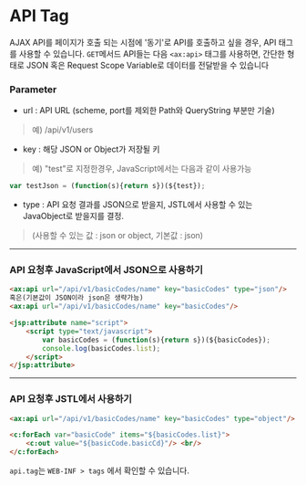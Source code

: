 # API Tag

AJAX API를 페이지가 호출 되는 시점에 '동기'로 API를 호출하고 싶을 경우, API 태그를 사용할 수 있습니다.
`GET`메서드 API들는 다음 `<ax:api>` 태그를 사용하면, 간단한 형태로 JSON 혹은 Request Scope Variable로 데이터를 전달받을 수 있습니다

### Parameter
- url : API URL (scheme, port를 제외한 Path와 QueryString 부분만 기술)
>예) /api/v1/users
- key :  해당 JSON or Object가 저장될 키
>예) "test"로 지정한경우, JavaScript에서는 다음과 같이 사용가능
```js
var testJson = (function(s){return s})(${test});
```
- type : API 요청 결과를 JSON으로 받을지, JSTL에서 사용할 수 있는 JavaObject로 받을지를 결정.
>(사용할 수 있는 값 : json or object, 기본값 : json)

---
### API 요청후 JavaScript에서 JSON으로 사용하기
```html
<ax:api url="/api/v1/basicCodes/name" key="basicCodes" type="json"/>
혹은(기본값이 JSON이라 json은 생략가능)
<ax:api url="/api/v1/basicCodes/name" key="basicCodes"/>

<jsp:attribute name="script">
    <script type="text/javascript">
        var basicCodes = (function(s){return s})(${basicCodes});
        console.log(basicCodes.list);
    </script>
</jsp:attribute>
```

---
### API 요청후 JSTL에서 사용하기 
```html
<ax:api url="/api/v1/basicCodes/name" key="basicCodes" type="object"/>

<c:forEach var="basicCode" items="${basicCodes.list}">
    <c:out value="${basicCode.basicCd}"/> <br/>
</c:forEach>
```

`api.tag`는 `WEB-INF > tags` 에서 확인할 수 있습니다.